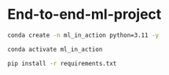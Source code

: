 # End-to-end-ml-project

```bash
conda create -n ml_in_action python=3.11 -y
```

```bash
conda activate ml_in_action
```

```bash
pip install -r requirements.txt
```



 
